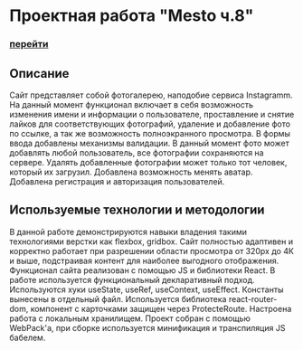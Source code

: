 
# Проектная работа "Mesto ч.8"

### [перейти](http://cookiepatov.github.io/react-mesto-auth)

## Описание

Сайт представляет собой фотогалерею, наподобие сервиса Instagramm. На данный момент функционал включает в себя возможность изменения имени и информации о пользователе, проставление и снятие лайков для соответствующих фотографий, удаление и добавление фото по ссылке, а так же возможность полноэкранного просмотра. В формы ввода добавлены механизмы валидации. В данный момент фото может добавлять любой пользователь, все фотографии сохраняются на сервере. Удалять добавленные фотографии может только тот человек, который их загрузил. Добавлена возможность менять аватар. Добавлена регистрация и авторизация пользователей.


## Используемые технологии и методологии

В данной работе демонстрируются навыки владения такими технологиями верстки как flexbox, gridbox. Сайт полностью адаптивен и корректно работает при разрешении области просмотра от 320px до 4К и выше, подстраивая контент для наиболее выгодного отображения. Функционал сайта реализован с помощью JS и библиотеки React. В работе используется функциональный декларативный подход. Используются хуки useState, useRef, useContext, useEffect. Константы вынесены в отдельный файл. Используется библиотека react-router-dom, компонент с карточками защищен через ProtecteRoute. Настроена работа с локальным хранилищем. Проект собран с помощью WebPack'а, при сборке используется минификация и транспиляция JS бабелем.
